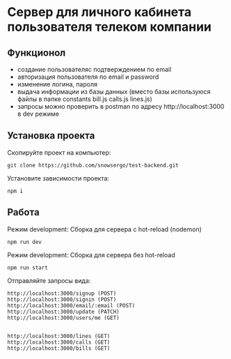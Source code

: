 # Сервер для личного кабинета пользователя телеком компании

## Функционол
- создание пользователяс подтверждением по email
- авторизация пользователя по email и password
- изменение логина, пароля
- выдача информации из базы данных
(вместо базы используюся файлы в папке constants  bill.js  calls.js  lines.js)
- запросы можно проверить в postman по адресу http://localhost:3000 в dev режиме

## Установка проекта

Скопируйте проект на компьютер:

```
git clone https://github.com/snowsergo/test-backend.git
```

Установите зависимости проекта:

```
npm i
```

## Работа

Режим development:
Сборка для сервера c hot-reload (nodemon)

```
npm run dev
```

Режим development:
Сборка для сервера без hot-reload

```
npm run start
```

Отправляйте запросы вида:

```
http://localhost:3000/signup (POST)
http://localhost:3000/signin (POST)
http://localhost:3000/email/:email (POST)
http://localhost:3000/update (PATCH)
http://localhost:3000/users/me (GET)


http://localhost:3000/lines (GET)
http://localhost:3000/calls (GET)
http://localhost:3000/bills (GET)


```

